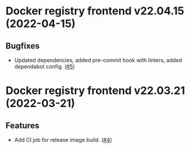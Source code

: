 Docker registry frontend v22.04.15 (2022-04-15)
===============================================


Bugfixes
--------


- Updated dependencies, added pre-commit hook with linters, added dependabot config. ([#5](https://github.com/neuro-inc/docker-registry-frontend/issues/5))


Docker registry frontend v22.03.21 (2022-03-21)
===============================================


Features
--------


- Add CI job for release image build. ([#4](https://github.com/neuro-inc/docker-registry-frontend/issues/4))
